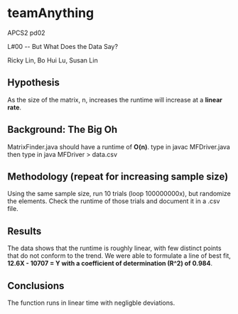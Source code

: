 # teamAnything #
APCS2 pd02

L#00 -- But What Does the Data Say?

Ricky Lin, Bo Hui Lu, Susan Lin

## Hypothesis ## 
As the size of the matrix, n, increases the runtime will increase at a **linear rate**.

## Background: The Big Oh ##
MatrixFinder.java should have a runtime of **O(n)**.
type in javac MFDriver.java
then type in java MFDriver > data.csv

## Methodology (repeat for increasing sample size) ##
Using the same sample size, run 10 trials (loop 100000000x), but randomize the elements. Check the runtime of those trials and document it in a .csv file.

## Results ##
The data shows that the runtime is roughly linear, with few distinct points that do not conform to the trend. We were able to formulate a line of best fit, **12.6X - 10707 = Y with a coefficient of determination (R^2) of 0.984**.  

## Conclusions ##
The function runs in linear time with negligble deviations. 